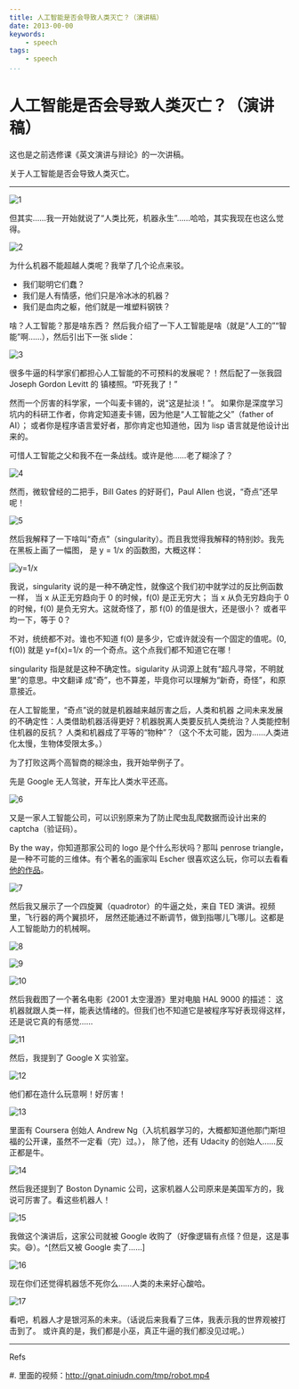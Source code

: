 ```yaml
---
title: 人工智能是否会导致人类灭亡？（演讲稿）
date: 2013-00-00
keywords:
    - speech
tags:
    - speech
...
```


人工智能是否会导致人类灭亡？（演讲稿）
=====================================

这也是之前选修课《英文演讲与辩论》的一次讲稿。

关于人工智能是否会导致人类灭亡。

---

![1](http://gnat.qiniudn.com/speech/robot-0.jpg)

但其实……我一开始就说了“人类比死，机器永生”……哈哈，其实我现在也这么觉得。

![2](http://gnat.qiniudn.com/speech/robot-1.jpg)

为什么机器不能超越人类呢？我举了几个论点来驳。

-   我们聪明它们蠢？
-   我们是人有情感，他们只是冷冰冰的机器？
-   我们是血肉之躯，他们就是一堆塑料钢铁？

啥？人工智能？那是啥东西？
然后我介绍了一下人工智能是啥（就是“人工的”“智能”啊……），然后引出下一张 slide：

![3](http://gnat.qiniudn.com/speech/robot-2.jpg)

很多牛逼的科学家们都担心人工智能的不可预料的发展呢？！然后配了一张我囧 Joseph Gordon Levitt 的
镇楼照。“吓死我了！”

然而一个厉害的科学家，一个叫麦卡锡的，说“这是扯淡！”。
如果你是深度学习坑内的科研工作者，你肯定知道麦卡锡，因为他是“人工智能之父”（father of AI）；
或者你是程序语言爱好者，那你肯定也知道他，因为 lisp 语言就是他设计出来的。

可惜人工智能之父和我不在一条战线。或许是他……老了糊涂了？

![4](http://gnat.qiniudn.com/speech/robot-3.jpg)

然而，微软曾经的二把手，Bill Gates 的好哥们，Paul Allen 也说，“奇点”还早呢！

![5](http://gnat.qiniudn.com/speech/robot-4.jpg)

然后我解释了一下啥叫“奇点”（singularity）。而且我觉得我解释的特别妙。我先在黑板上画了一幅图，
是 y = 1/x 的函数图，大概这样：

![y=1/x](http://whudoc.qiniudn.com/2016/y-1-x.jpg)

我说，singularity 说的是一种不确定性，就像这个我们初中就学过的反比例函数一样，
当 x 从正无穷趋向于 0 的时候，f(0) 是正无穷大；
当 x 从负无穷趋向于 0 的时候，f(0) 是负无穷大。这就奇怪了，那 f(0) 的值是很大，还是很小？
或者平均一下，等于 0？

不对，统统都不对。谁也不知道 f(0) 是多少，它或许就没有一个固定的值呢。(0, f(0)) 就是 y=f(x)=1/x
的一个奇点。这个点我们都不知道它在哪！

singularity 指是就是这种不确定性。sigularity 从词源上就有“超凡寻常，不明就里”的意思。中文翻译
成“奇”，也不算差，毕竟你可以理解为“新奇，奇怪”，和原意接近。

在人工智能里，“奇点”说的就是机器越来越厉害之后，人类和机器
之间未来发展的不确定性：人类借助机器活得更好？机器脱离人类要反抗人类统治？人类能控制住机器的反抗？
人类和机器成了平等的“物种”？（这个不太可能，因为……人类进化太慢，生物体受限太多。）

为了打败这两个高智商的糊涂虫，我开始举例子了。

先是 Google 无人驾驶，开车比人类水平还高。

![6](http://gnat.qiniudn.com/speech/robot-5.jpg)

又是一家人工智能公司，可以识别原来为了防止爬虫乱爬数据而设计出来的 captcha（验证码）。

By the way，你知道那家公司的 logo 是个什么形状吗？那叫 penrose triangle，
是一种不可能的三维体。有个著名的画家叫 Escher 很喜欢这么玩，你可以去看看 [他的作品](http://www.jianshu.com/p/fb1713c62ecd)。

![7](http://gnat.qiniudn.com/speech/robot-6.jpg)

然后我又展示了一个四旋翼（quadrotor）的牛逼之处，来自 TED 演讲。视频里，飞行器的两个翼损坏，
居然还能通过不断调节，做到指哪儿飞哪儿。这都是人工智能助力的机械啊。

![8](http://gnat.qiniudn.com/speech/robot-7.jpg)

![9](http://gnat.qiniudn.com/speech/robot-8.jpg)

![10](http://gnat.qiniudn.com/speech/robot-9.jpg)

然后我截图了一个著名电影《2001 太空漫游》里对电脑 HAL 9000 的描述：
这机器就跟人类一样，能表达情绪的。但我们也不知道它是被程序写好表现得这样，
还是说它真的有感觉……

![11](http://gnat.qiniudn.com/speech/robot-10.jpg)

然后，我提到了 Google X 实验室。

![12](http://gnat.qiniudn.com/speech/robot-11.jpg)

他们都在造什么玩意啊！好厉害！

![13](http://gnat.qiniudn.com/speech/robot-12.jpg)

里面有 Coursera 创始人 Andrew Ng（入坑机器学习的，大概都知道他那门斯坦福的公开课，虽然不一定看（完）过。），
除了他，还有 Udacity 的创始人……反正都是牛。

![14](http://gnat.qiniudn.com/speech/robot-13.jpg)

然后我还提到了 Boston Dynamic 公司，这家机器人公司原来是美国军方的，我说可厉害了。看这些机器人！

![15](http://gnat.qiniudn.com/speech/robot-14.jpg)

我做这个演讲后，这家公司就被 Google 收购了（好像逻辑有点怪？但是，这是事实。:smile:）。^[然后又被 Google 卖了……]

![16](http://gnat.qiniudn.com/speech/robot-15.jpg)

现在你们还觉得机器恁不死你么……人类的未来好心酸哈。

![17](http://gnat.qiniudn.com/speech/robot-16.jpg)

看吧，机器人才是银河系的未来。（话说后来我看了三体，我表示我的世界观被打击到了。
或许真的是，我们都是小巫，真正牛逼的我们都没见过呢。）

---

Refs

#. 里面的视频：<http://gnat.qiniudn.com/tmp/robot.mp4>
